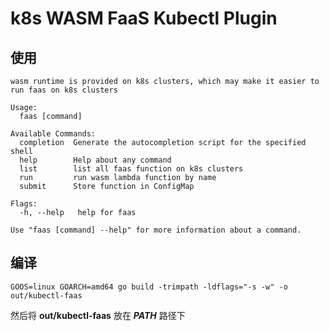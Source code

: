 # k8s WASM FaaS Kubectl Plugin

## 使用

```text
wasm runtime is provided on k8s clusters, which may make it easier to run faas on k8s clusters

Usage:
  faas [command]

Available Commands:
  completion  Generate the autocompletion script for the specified shell
  help        Help about any command
  list        list all faas function on k8s clusters
  run         run wasm lambda function by name
  submit      Store function in ConfigMap

Flags:
  -h, --help   help for faas

Use "faas [command] --help" for more information about a command.
```

## 编译

```shell
GOOS=linux GOARCH=amd64 go build -trimpath -ldflags="-s -w" -o out/kubectl-faas
```

然后将 **out/kubectl-faas** 放在 ***PATH*** 路径下